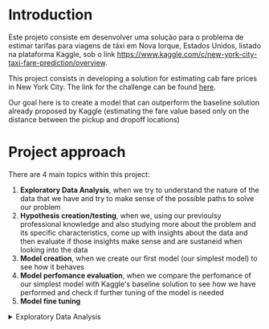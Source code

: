 # Introduction

  Este projeto consiste em desenvolver uma solução para o problema de estimar tarifas para viagens de táxi em Nova Iorque, Estados Unidos, listado na plataforma Kaggle, sob o link   https://www.kaggle.com/c/new-york-city-taxi-fare-prediction/overview.
  
  This project consists in developing a solution for estimating cab fare prices in New York City. The link for the challenge can be found [here](https://www.kaggle.com/c/new-york-city-taxi-fare-prediction/overview).
  
  Our goal here is to create a model that can outperform the baseline solution already proposed by Kaggle (estimating the fare value based only on the distance between the pickup and dropoff locations)

# Project approach

There are 4 main topics within this project:
1. **Exploratory Data Analysis**, when we try to understand the nature of the data that we have and try to make sense of the possible paths to solve our problem
2. **Hypothesis creation/testing**, when we, using our previoulsy professional knowledge and also studying more about the problem and its specific characteristics, come up with insights about the data and then evaluate if those insights make sense and are sustaneid when looking into the data
3. **Model creation**, when we create our first model (our simplest model) to see how it behaves
4. **Model perfomance evaluation**, when we compare the perfomance of our simplest model with Kaggle's baseline solution to see how we have performed and check if further tuning of the model is needed
5. **Model fine tuning**


<details>
<summary>Exploratory Data Analysis</summary>
  
  _The first thing we notice is that the main file with our data has almost 6 GB of disk space. I'm using a notebook with 8 GB of RAM, so it's no feasible to open the whole dataset at once in memory. Para computarmos as estatísticas e visualizações necessárias em nossa EDA (Análise exploratória de dados), precisamos de uma ferramenta que possibilite trabalharmos com o nosso dataset de maneira eficiente e que não estoure a memória do notebook. Entra em cena então a biblioteca *Dask* para Python. 

  Através do *Dask*, podemos trabalhar com o nosso conjunto de dados de forma paralelizada e fazendo uso dos múltiplos processadores presentes no computador. Isso torna possível o processamento de datasets maiores do que a memória do notebook, processando-os em partes.
</details>


